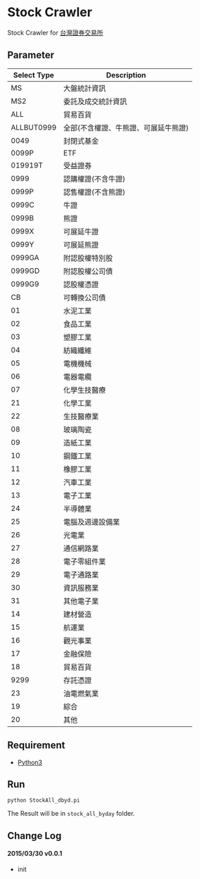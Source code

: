 Stock Crawler
=============
Stock Crawler for [台灣證券交易所](http://www.twse.com.tw/ch/trading/exchange/MI_INDEX/MI_INDEX.php) 

## Parameter

| Select Type |Description |
| ----------  | -------- |
|MS           |  大盤統計資訊|
|MS2          |  委託及成交統計資訊|
|ALL          |  貿易百貨|
|ALLBUT0999   |  全部(不含權證、牛熊證、可展延牛熊證)|
|0049         |  封閉式基金|
|0099P        |  ETF|
|019919T      |  受益證券|
|0999         |  認購權證(不含牛證)|
|0999P        |  認售權證(不含熊證)|
|0999C        |  牛證|
|0999B        |  熊證|
|0999X        |  可展延牛證|
|0999Y        |  可展延熊證|
|0999GA       |  附認股權特別股|
|0999GD       |  附認股權公司債|
|0999G9       |  認股權憑證|
|CB           |  可轉換公司債|
|01           |  水泥工業|
|02           |  食品工業|
|03           |  塑膠工業|
|04           |  紡織纖維|
|05           |  電機機械|
|06           |  電器電纜|
|07           |  化學生技醫療|
|21           |  化學工業|
|22           |  生技醫療業|
|08           |  玻璃陶瓷|
|09           |  造紙工業|
|10           |  鋼鐵工業|
|11           |  橡膠工業|
|12           |  汽車工業|
|13           |  電子工業|
|24           |  半導體業|
|25           |  電腦及週邊設備業|
|26           |  光電業|
|27           |  通信網路業|
|28           |  電子零組件業|
|29           |  電子通路業|
|30           |  資訊服務業|
|31           |  其他電子業|
|14           |  建材營造|
|15           |  航運業|
|16           |  觀光事業|
|17           |  金融保險|
|18           |  貿易百貨|
|9299         |  存託憑證|
|23           |  油電燃氣業|
|19           |  綜合     |
|20           |  其他     |

## Requirement

- [Python3](https://www.python.org/)

## Run

```
python StockAll_dbyd.pi
```

The Result will be in `stock_all_byday` folder.

## Change Log

#### 2015/03/30 v0.0.1
- init
